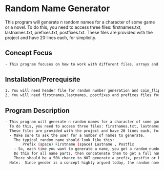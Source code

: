 # Random Name Generator

This program will generate n random names for a character of some game or a novel. 
To do this, you need to access three files: firstnames.txt, lastnames.txt, prefixes.txt, postfixes.txt.
These files are provided with the project and have 20 lines each, for simplicity. 

## Concept Focus
```bash
- This program focuses on how to work with different files, arrays and random numbers.
```
## Installation/Prerequisite

```bash
1. You will need header file for random number generation and coin_flip and some other functions.
2. You will need firstnames,lastnames, postfixes and prefixes files for random name options.
```

## Program Description

```bash
- This program will generate n random names for a character of some game or a novel. 
  To do this, you need to access three files: firstnames.txt, lastnames.txt, prefixes.txt, postfixes.txt.
  These files are provided with the project and have 20 lines each, for simplicity. 
  - Make sure to ask the user for a number of names to generate. 
    The typical random name should look like this:
		Prefix (space) Firstname (space) Lastname , Postfix
	- So, each time you want to generate a name, you get a random number line from 1 to 20 and get a name part from that line. 
    Do this for all name parts, then concatenate them to get a full name and display it to the user. 
    There should be a 50% chance to NOT generate a prefix, postfix or both. Make sure to display all generated names to the user in an orderly fashion.
  Note:  Since gender is a concept highly argued today, the random names may be controversial and ridiculous, which just adds some fun to it. 
```
